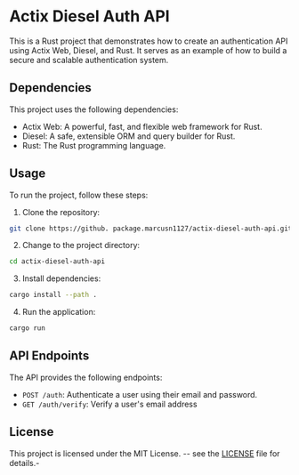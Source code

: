 # Actix Diesel Auth API

This is a Rust project that demonstrates how to create an authentication API using Actix Web, Diesel, and Rust. It serves as an example of how to build a secure and scalable authentication system.

## Dependencies

This project uses the following dependencies:

- Actix Web: A powerful, fast, and flexible web framework for Rust.
- Diesel: A safe, extensible ORM and query builder for Rust.
- Rust: The Rust programming language.

## Usage

To run the project, follow these steps:

1. Clone the repository:

```bash
git clone https://github. package.marcusn1127/actix-diesel-auth-api.git
```

2. Change to the project directory:

```bash
cd actix-diesel-auth-api
```

3. Install dependencies:

```bash
cargo install --path .
```

4. Run the application:

```bash
cargo run
```

## API Endpoints

The API provides the following endpoints:

- `POST /auth`: Authenticate a user using their email and password.
- `GET /auth/verify`: Verify a user's email address

## License

This project is licensed under the MIT License. -- see the [LICENSE](LICENSE) file for details.-


